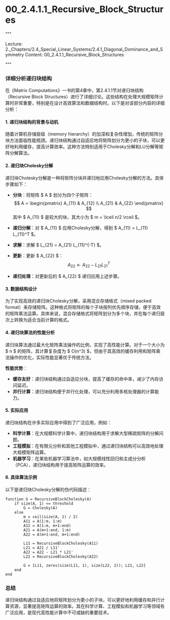 # 00_2.4.1.1_Recursive_Block_Structures

"""

Lecture: 2._Chapters/2.4_Special_Linear_Systems/2.4.1_Diagonal_Dominance_and_Symmetry
Content: 00_2.4.1.1_Recursive_Block_Structures

"""

### 详细分析递归块结构

在《Matrix Computations》一书的第4章中，第2.4.1.1节对递归块结构（Recursive Block Structures）进行了详细讨论。这些结构在处理大规模矩阵计算时非常重要，特别是在设计高效算法和数据结构时。以下是对该部分内容的详细分析：

#### 1. 递归块结构的背景与动机

随着计算机存储层级（memory hierarchy）的加深和复杂性增加，传统的矩阵分块方法面临性能瓶颈。递归块结构通过自适应地将矩阵划分为更小的子块，可以更好地利用缓存，提高计算效率。这种方法特别适用于Cholesky分解和LU分解等矩阵分解算法。

#### 2. 递归块Cholesky分解

递归块Cholesky分解是一种将矩阵分块并递归地应用Cholesky分解的方法。具体步骤如下：

- **分块**：将矩阵 $ A $ 划分为四个子矩阵：
  $$ A = \begin{pmatrix} A_{11} & A_{12} \\ A_{21} & A_{22} \end{pmatrix} $$
  其中 $ A_{11} $ 是较大的块，其大小为 $ m = \lceil n/2 \rceil $。

- **递归分解**：对 $ A_{11} $ 应用Cholesky分解，得到 $ A_{11} = L_{11} L_{11}^T $。

- **求解**：求解 $ L_{21} = A_{21} L_{11}^{-T} $。

- **更新**：更新 $ A_{22} $：
  $$ A_{22} \leftarrow A_{22} - L_{21} L_{21}^T $$

- **递归处理**：对更新后的 $ A_{22} $ 递归应用上述步骤。

#### 3. 数据结构设计

为了实现高效的递归块Cholesky分解，采用混合存储格式（mixed packed format）来存储矩阵。这种格式将矩阵的每个子块按列优先顺序存储，便于高效的矩阵乘法运算。具体来说，混合存储格式将矩阵划分为多个块，并在每个递归层次上转换为适合当前计算的格式。

#### 4. 递归块算法的性能分析

递归块算法通过最大化矩阵乘法操作的比例，实现了高性能计算。对于一个大小为 $ n $ 的矩阵，其计算复杂度为 $ O(n^3) $，但由于其高效的缓存利用和矩阵乘法操作的优化，实际性能显著优于传统方法。

**性能优势**：
- **缓存友好**：递归块结构通过自适应分块，提高了缓存的命中率，减少了内存访问延迟。
- **并行计算**：递归块结构便于并行化处理，可以充分利用多核处理器的计算能力。

#### 5. 实际应用

递归块结构在许多实际应用中得到了广泛应用，例如：

- **科学计算**：在大规模科学计算中，递归块结构用于求解大型稀疏矩阵的分解问题。
- **工程模拟**：在有限元分析和其他工程模拟中，通过递归块结构可以高效地处理大规模矩阵运算。
- **机器学习**：在某些机器学习算法中，如大规模线性回归和主成分分析（PCA），递归块结构用于提高矩阵运算的效率。

#### 6. 具体算法示例

以下是递归块Cholesky分解的伪代码描述：

```
function G = RecursiveBlockCholesky(A)
    if size(A, 1) <= threshold
        G = Cholesky(A)
    else
        m = ceil(size(A, 1) / 2)
        A11 = A(1:m, 1:m)
        A12 = A(1:m, m+1:end)
        A21 = A(m+1:end, 1:m)
        A22 = A(m+1:end, m+1:end)
        
        L11 = RecursiveBlockCholesky(A11)
        L21 = A21 / L11'
        A22 = A22 - L21 * L21'
        L22 = RecursiveBlockCholesky(A22)
        
        G = [L11, zeros(size(L11, 1), size(L22, 2)); L21, L22]
    end
end
```

### 总结

递归块结构通过自适应地将矩阵划分为更小的子块，可以更好地利用缓存和并行计算资源，显著提高矩阵运算的效率。其在科学计算、工程模拟和机器学习等领域有广泛应用，是现代高性能计算中不可或缺的重要技术。